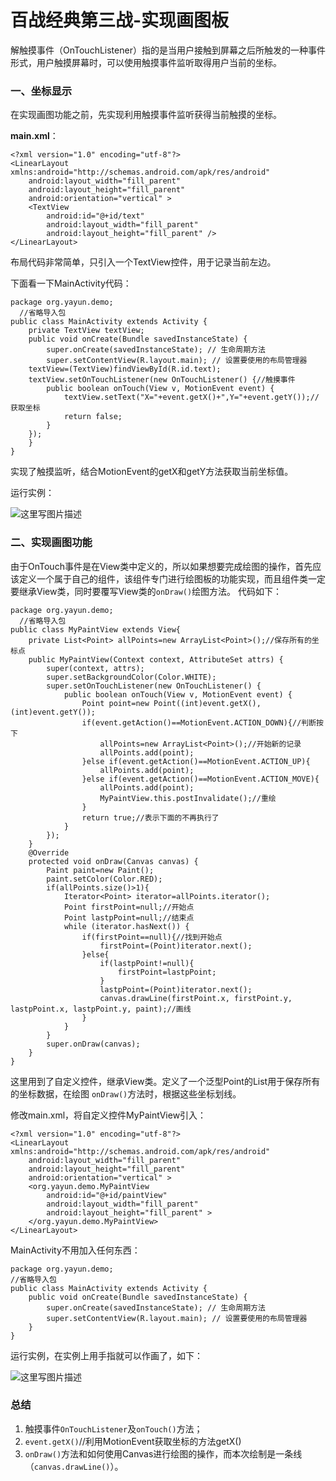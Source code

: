 # 百战经典第三战-实现画图板

解触摸事件（OnTouchListener）指的是当用户接触到屏幕之后所触发的一种事件形式，用户触摸屏幕时，可以使用触摸事件监听取得用户当前的坐标。

### 一、坐标显示

在实现画图功能之前，先实现利用触摸事件监听获得当前触摸的坐标。

**main.xml**：

```
<?xml version="1.0" encoding="utf-8"?>  
<LinearLayout xmlns:android="http://schemas.android.com/apk/res/android"  
    android:layout_width="fill_parent"  
    android:layout_height="fill_parent"  
    android:orientation="vertical" >  
    <TextView  
        android:id="@+id/text"  
        android:layout_width="fill_parent"  
        android:layout_height="fill_parent" />  
</LinearLayout> 
```

布局代码非常简单，只引入一个TextView控件，用于记录当前左边。

下面看一下MainActivity代码：

```
package org.yayun.demo;  
  //省略导入包
public class MainActivity extends Activity {  
    private TextView textView;  
    public void onCreate(Bundle savedInstanceState) {  
        super.onCreate(savedInstanceState); // 生命周期方法  
        super.setContentView(R.layout.main); // 设置要使用的布局管理器  
    textView=(TextView)findViewById(R.id.text);  
    textView.setOnTouchListener(new OnTouchListener() {//触摸事件  
        public boolean onTouch(View v, MotionEvent event) {  
            textView.setText("X="+event.getX()+",Y="+event.getY());//获取坐标  
            return false;  
        }  
    });  
    }  
}  
```

实现了触摸监听，结合MotionEvent的getX和getY方法获取当前坐标值。

运行实例：

![这里写图片描述](http://img.blog.csdn.net/20160314160637347)

### 二、实现画图功能

由于OnTouch事件是在View类中定义的，所以如果想要完成绘图的操作，首先应该定义一个属于自己的组件，该组件专门进行绘图板的功能实现，而且组件类一定要继承View类，同时要覆写View类的`onDraw()`绘图方法。
代码如下：

```
package org.yayun.demo;  
  //省略导入包  
public class MyPaintView extends View{  
    private List<Point> allPoints=new ArrayList<Point>();//保存所有的坐标点  
    public MyPaintView(Context context, AttributeSet attrs) {  
        super(context, attrs);  
        super.setBackgroundColor(Color.WHITE);  
        super.setOnTouchListener(new OnTouchListener() {  
            public boolean onTouch(View v, MotionEvent event) {  
                Point point=new Point((int)event.getX(),(int)event.getY());  
                if(event.getAction()==MotionEvent.ACTION_DOWN){//判断按下  
                    allPoints=new ArrayList<Point>();//开始新的记录  
                    allPoints.add(point);  
                }else if(event.getAction()==MotionEvent.ACTION_UP){  
                    allPoints.add(point);  
                }else if(event.getAction()==MotionEvent.ACTION_MOVE){  
                    allPoints.add(point);  
                    MyPaintView.this.postInvalidate();//重绘  
                }  
                return true;//表示下面的不再执行了  
            }  
        });  
    }   
    @Override  
    protected void onDraw(Canvas canvas) {  
        Paint paint=new Paint();  
        paint.setColor(Color.RED);  
        if(allPoints.size()>1){  
            Iterator<Point> iterator=allPoints.iterator();  
            Point firstPoint=null;//开始点  
            Point lastpPoint=null;//结束点  
            while (iterator.hasNext()) {  
                if(firstPoint==null){//找到开始点  
                    firstPoint=(Point)iterator.next();  
                }else{  
                    if(lastpPoint!=null){  
                        firstPoint=lastpPoint;  
                    }  
                    lastpPoint=(Point)iterator.next();  
                    canvas.drawLine(firstPoint.x, firstPoint.y, lastpPoint.x, lastpPoint.y, paint);//画线  
                }    
            }  
        }  
        super.onDraw(canvas);  
    }  
} 
```

这里用到了自定义控件，继承View类。定义了一个泛型Point的List用于保存所有的坐标数据，在绘图 `onDraw()`方法时，根据这些坐标划线。

修改main.xml，将自定义控件MyPaintView引入：

```
<?xml version="1.0" encoding="utf-8"?>  
<LinearLayout xmlns:android="http://schemas.android.com/apk/res/android"  
    android:layout_width="fill_parent"  
    android:layout_height="fill_parent"  
    android:orientation="vertical" >  
    <org.yayun.demo.MyPaintView  
        android:id="@+id/paintView"  
        android:layout_width="fill_parent"  
        android:layout_height="fill_parent" >  
    </org.yayun.demo.MyPaintView>  
</LinearLayout> 
```

MainActivity不用加入任何东西：

```
package org.yayun.demo;  
//省略导入包
public class MainActivity extends Activity {  
    public void onCreate(Bundle savedInstanceState) {  
        super.onCreate(savedInstanceState); // 生命周期方法  
        super.setContentView(R.layout.main); // 设置要使用的布局管理器  
    }  
} 
```

运行实例，在实例上用手指就可以作画了，如下：

![这里写图片描述](http://img.blog.csdn.net/20160314160914444)

### 总结

1. 触摸事件`OnTouchListener`及`onTouch()`方法；
2. `event.getX()`//利用MotionEvent获取坐标的方法getX()
3. `onDraw()`方法和如何使用Canvas进行绘图的操作，而本次绘制是一条线（`canvas.drawLine()`）。
